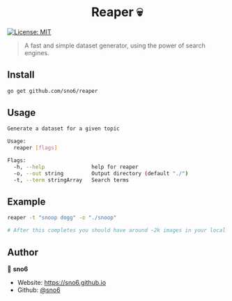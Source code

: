 <h1 align="center">Reaper 💀</h1>
<p>
  <a href="#" target="_blank">
    <img alt="License: MIT" src="https://img.shields.io/badge/License-MIT-yellow.svg" />
  </a>
</p>

> A fast and simple dataset generator, using the power of search engines.

## Install

```sh
go get github.com/sno6/reaper
```

## Usage

```sh
Generate a dataset for a given topic

Usage:
  reaper [flags]

Flags:
  -h, --help               help for reaper
  -o, --out string         Output directory (default "./")
  -t, --term stringArray   Search terms
```

## Example

```sh
reaper -t "snoop dogg" -o "./snoop"

# After this completes you should have around ~2k images in your local snoop/ folder
```

## Author

👤 **sno6**

* Website: https://sno6.github.io
* Github: [@sno6](https://github.com/sno6)